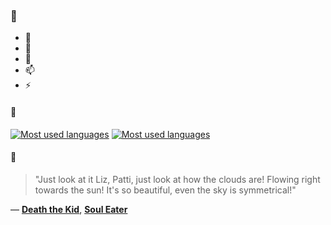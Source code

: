 ### 👋

- 🔭
- 🌱
- 💬
- 📫
- ⚡

#### 🧏

[![Most used languages](https://github-readme-stats-aynah.vercel.app/api/top-langs/?username=aynh&theme=solarized-dark&langs_count=6&layout=compact&hide_title=true)](https://github.com/anuraghazra/github-readme-stats#gh-dark-mode-only)
[![Most used languages](https://github-readme-stats-aynah.vercel.app/api/top-langs/?username=aynh&theme=solarized-light&langs_count=6&layout=compact&hide_title=true)](https://github.com/anuraghazra/github-readme-stats#gh-light-mode-only)

#### 💬

> "Just look at it Liz, Patti, just look at how the clouds are! Flowing right towards the sun! It's so beautiful, even the sky is symmetrical!"

&mdash; [**Death the Kid**](https://myanimelist.net/character.php?q=Death%20the%20Kid&cat=character), [**Soul Eater**](https://myanimelist.net/search/all?q=Soul%20Eater&cat=all)
